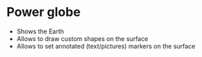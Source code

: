 # Power globe

- Shows the Earth
- Allows to draw custom shapes on the surface
- Allows to set annotated (text/pictures) markers on the surface

